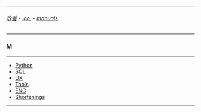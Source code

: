 
---

###### [改善](https://github.com/ttltrk/0C/blob/master/README.MD) - [.co.](https://github.com/ttltrk/PRG/blob/master/CODING.MD) - [manuals](https://github.com/ttltrk/PRG/blob/master/MAN.MD)

---

### M

---

* [Python]()
* [SQL]()
* [UX]()
* [Tools](https://github.com/ttltrk/ELSE/blob/master/M/TOOLS/TOOLS.MD)
* [ENG]()
* [Shortenings](https://github.com/ttltrk/ELSE/blob/master/M/SHORT/SHORT.MD)

---
